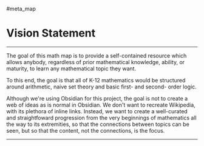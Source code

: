 #meta_map 

# Vision Statement

---

The goal of this math map is to provide a self-contained resource which allows anybody, regardless of prior mathematical knowledge, ability, or maturity, to learn any mathematical topic they want.

To this end, the goal is that all of K-12 mathematics would be structured around arithmetic, naive set theory and basic first- and second- order logic.

Although we're using Obsidian for this project, the goal is not to create a web of ideas as is normal in Obsidian. We don't want to recreate Wikipedia, with its plethora of inline links. Instead, we want to create a well-curated and straightfoward progression from the very beginnings of mathematics all the way to its extremities, so that the connections between topics can be seen, but so that the content, not the connections, is the focus.

---